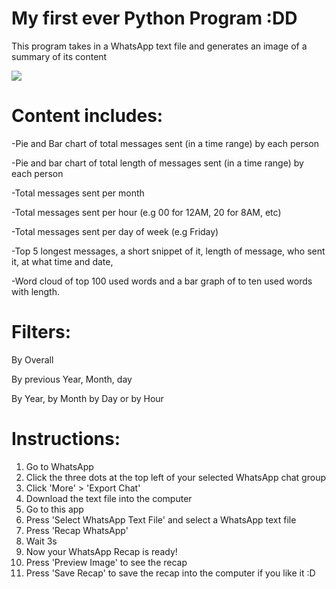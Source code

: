 # **My first ever Python Program :DD**

This program takes in a WhatsApp text file and generates an image of a summary of its content

![](https://drive.google.com/uc?export=view&id=1dvQ8cEPnr10Mc-iDZwAmnAL2ehDnVZcd)

# **Content includes:**

-Pie and Bar chart of total messages sent (in a time range) by each person

-Pie and bar chart of total length of messages sent (in a time range) by each person

-Total messages sent per month

-Total messages sent per hour (e.g 00 for 12AM, 20 for 8AM, etc)

-Total messages sent per day of week (e.g Friday)

-Top 5 longest messages, a short snippet of it, length of message, who sent it, at what time and date,

-Word cloud of top 100 used words and a bar graph of to ten used words with length.

# **Filters:**

By Overall

By previous Year, Month, day

By Year, by Month by Day or by Hour

# **Instructions:**
1. Go to WhatsApp 
2. Click the three dots at the top left of your selected WhatsApp chat group
3. Click 'More' > 'Export Chat'
4. Download the text file into the computer
4. Go to this app
5. Press 'Select WhatsApp Text File' and select a WhatsApp text file
6. Press 'Recap WhatsApp'
7. Wait 3s
8. Now your WhatsApp Recap is ready! 
9. Press 'Preview Image' to see the recap
10. Press 'Save Recap' to save the recap into the computer if you like it :D
